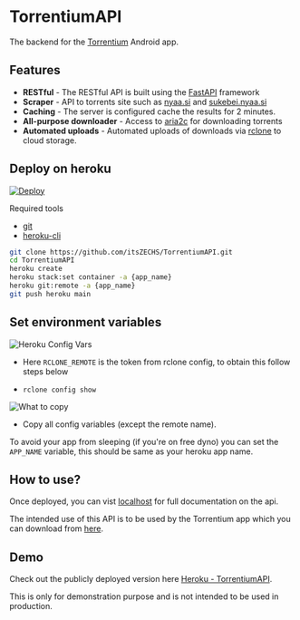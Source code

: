 # TorrentiumAPI

The backend for the [Torrentium](https://github.com/itsZECHS/TorrentiumApp) Android app.

## Features

- **RESTful** - The RESTful API is built using the [FastAPI](https://fastapi.tiangolo.com/) framework
- **Scraper** - API to torrents site such as [nyaa.si](https://nyaa.si/) and [sukebei.nyaa.si](https://sukebei.nyaa.si/)
- **Caching** - The server is configured cache the results for 2 minutes.
- **All-purpose downloader** - Access to [aria2c](https://aria2.github.io/) for downloading torrents
- **Automated uploads** - Automated uploads of downloads via [rclone](https://rclone.org/) to cloud storage.

## Deploy on heroku

[![Deploy](https://www.herokucdn.com/deploy/button.svg)](https://heroku.com/deploy?template=https://github.com/cruxx1/TorrentiumAPI)

Required tools

- [git](https://git-scm.com/downloads)
- [heroku-cli](https://devcenter.heroku.com/articles/heroku-cli)

```bash
git clone https://github.com/itsZECHS/TorrentiumAPI.git
cd TorrentiumAPI
heroku create
heroku stack:set container -a {app_name}
heroku git:remote -a {app_name}
git push heroku main
```

## Set environment variables

![Heroku Config Vars](https://files.catbox.moe/a9ej8a.png)

- Here `RCLONE_REMOTE` is the token from rclone config, to obtain this follow steps below

- `rclone config show`

![What to copy](https://files.catbox.moe/btobgz.png)

- Copy all config variables (except the remote name).

To avoid your app from sleeping (if you're on free dyno) you can set the `APP_NAME` variable, this should be same as
your heroku app name.

## How to use?

Once deployed, you can vist [localhost](http://127.0.0.1:5000/redoc) for full documentation on the api.

The intended use of this API is to be used by the Torrentium app which you can download
from [here](https://github.com/itsZECHS/TorrentiumApp/releases).

## Demo

Check out the publicly deployed version here [Heroku - TorrentiumAPI](https://torrentium-api.herokuapp.com/redoc).

This is only for demonstration purpose and is not intended to be used in production.

